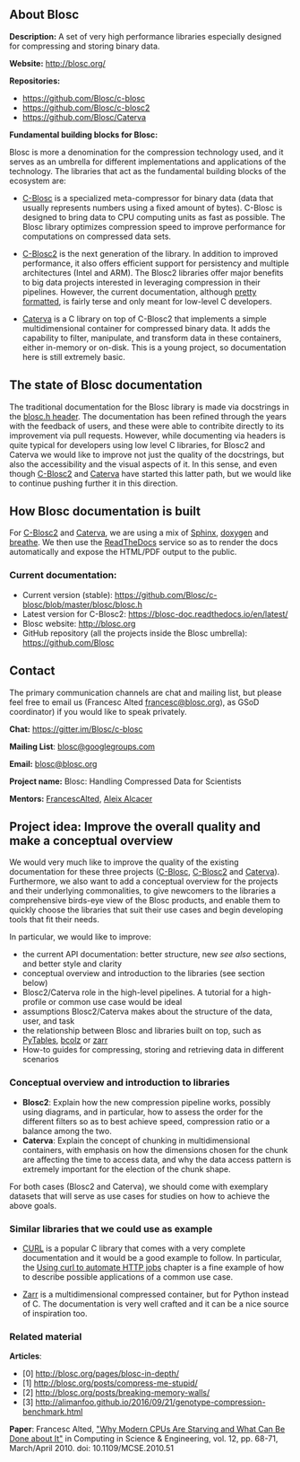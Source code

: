 ## About Blosc

__Description:__ A set of very high performance libraries especially designed for compressing and storing binary data.

__Website:__ http://blosc.org/

__Repositories:__
  * https://github.com/Blosc/c-blosc
  * https://github.com/Blosc/c-blosc2
  * https://github.com/Blosc/Caterva

__Fundamental building blocks for Blosc:__

Blosc is more a denomination for the compression technology used, and it serves as an umbrella for different implementations and applications of the technology.  The libraries that act as the fundamental building blocks of the ecosystem are:

* [C-Blosc](https://github.com/Blosc/c-blosc) is a specialized meta-compressor for binary data (data that usually represents numbers using a fixed amount of bytes).  C-Blosc is designed to bring data to CPU computing units as fast as possible. The Blosc library optimizes compression speed to improve performance for computations on compressed data sets.

* [C-Blosc2](https://github.com/Blosc/c-blosc2) is the next generation of the library. In addition to improved performance, it also offers efficient support for persistency and multiple architectures (Intel and ARM).  The Blosc2 libraries offer major benefits to big data projects interested in leveraging compression in their pipelines.  However, the current documentation, although [pretty formatted](https://blosc-doc.readthedocs.io), is fairly terse and only meant for low-level C developers.

* [Caterva](https://github.com/Blosc/Caterva) is a C library on top of C-Blosc2 that implements a simple multidimensional container for compressed binary data.  It adds the capability to filter, manipulate, and transform data in these containers, either in-memory or on-disk.  This is a young project, so documentation here is still extremely basic.

## The state of Blosc documentation

The traditional documentation for the Blosc library is made via docstrings in the [blosc.h header](https://github.com/Blosc/c-blosc/blob/master/blosc/blosc.h).  The documentation has been refined through the years with the feedback of users, and these were able to contribite directly to its improvement via pull requests. However, while documenting via headers is quite typical for developers using low level C libraries, for Blosc2 and Caterva we would like to improve not just the quality of the docstrings, but also the accessibility and the visual aspects of it.  In this sense, and even though [C-Blosc2](https://blosc-doc.readthedocs.io/en/latest/) and [Caterva](https://caterva.readthedocs.io/en/latest/api.html) have started this latter path, but we would like to continue pushing further it in this direction.

## How Blosc documentation is built
 For [C-Blosc2](https://blosc-doc.readthedocs.io/en/latest/) and [Caterva](https://caterva.readthedocs.io/en/latest/api.html), we are using a mix of [Sphinx](http://www.sphinx-doc.org), [doxygen](http://www.doxygen.nl) and [breathe](https://breathe.readthedocs.io).  We then use the [ReadTheDocs](https://readthedocs.org) service so as to render the docs automatically and expose the HTML/PDF output to the public.

### Current documentation:

* Current version (stable): https://github.com/Blosc/c-blosc/blob/master/blosc/blosc.h
* Latest version for C-Blosc2: https://blosc-doc.readthedocs.io/en/latest/
* Blosc website: http://blosc.org
* GitHub repository (all the projects inside the Blosc umbrella): https://github.com/Blosc

## Contact
The primary communication channels are chat and mailing list, but please feel free to email us (Francesc Alted <francesc@blosc.org>), as GSoD coordinator) if you would like to speak privately.

__Chat:__ https://gitter.im/Blosc/c-blosc

__Mailing List__: blosc@googlegroups.com 

__Email:__ blosc@blosc.org

__Project name:__ Blosc: Handling Compressed Data for Scientists

__Mentors:__ [FrancescAlted](https://github.com/FrancescAlted), [Aleix Alcacer](https://github.com/aleix11alcacer)

## Project idea: Improve the overall quality and make a conceptual overview

We would very much like to improve the quality of the existing documentation for these three projects ([C-Blosc](https://github.com/Blosc/c-blosc/blob/master/blosc/blosc.h), [C-Blosc2](https://blosc-doc.readthedocs.io/en/latest/) and [Caterva](https://caterva.readthedocs.io/en/latest/api.html)).  Furthermore, we also want to add a conceptual overview for the projects and their underlying commonalities, to give newcomers to the libraries a comprehensive birds-eye view of the Blosc products, and enable them to quickly choose the libraries that suit their use cases and begin developing tools that fit their needs.

In particular, we would like to improve:
* the current API documentation: better structure, new _see also_ sections, and better style and clarity
* conceptual overview and introduction to the libraries (see section below)
* Blosc2/Caterva role in the high-level pipelines.  A tutorial for a high-profile or common use case would be ideal
* assumptions Blosc2/Caterva makes about the structure of the data, user, and task
* the relationship between Blosc and libraries built on top, such as [PyTables](https://github.com/PyTables/PyTables), [bcolz](https://github.com/Blosc/bcolz/tree/master/bcolz) or [zarr](https://github.com/zarr-developers/zarr)
* How-to guides for compressing, storing and retrieving data in different scenarios

### Conceptual overview and introduction to libraries

* __Blosc2__: Explain how the new compression pipeline works, possibly using diagrams, and in particular, how to assess the order for the different filters so as to best achieve speed, compression ratio or a balance among the two.
* __Caterva__: Explain the concept of chunking in multidimensional containers, with emphasis on how the dimensions chosen for the chunk are affecting the time to access data, and why the data access pattern is extremely important for the election of the chunk shape.

For both cases (Blosc2 and Caterva), we should come with exemplary datasets that will serve as use cases for studies on how to achieve the above goals.

### Similar libraries that we could use as example

* [CURL](https://curl.haxx.se/docs/) is a popular C library that comes with a very complete documentation and it would be a good example to follow.  In particular, the [Using curl to automate HTTP jobs](https://curl.haxx.se/docs/httpscripting.html) chapter is a fine example of how to describe possible applications of a common use case.

* [Zarr](https://zarr.readthedocs.io/en/stable/) is a multidimensional compressed container, but for Python instead of C.  The documentation is very well crafted and it can be a nice source of inspiration too.

### Related material

__Articles__:
* [0] http://blosc.org/pages/blosc-in-depth/
* [1] http://blosc.org/posts/compress-me-stupid/
* [2] http://blosc.org/posts/breaking-memory-walls/
* [3] http://alimanfoo.github.io/2016/09/21/genotype-compression-benchmark.html

__Paper__:
Francesc Alted, ["Why Modern CPUs Are Starving and What Can Be Done about It"](http://www.blosc.org/docs/StarvingCPUs-CISE-2010.pdf) in Computing in Science & Engineering, vol. 12, pp. 68-71, March/April 2010. doi: 10.1109/MCSE.2010.51
